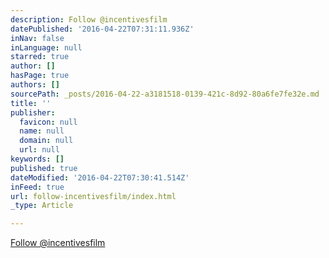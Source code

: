 ```yaml
---
description: Follow @incentivesfilm
datePublished: '2016-04-22T07:31:11.936Z'
inNav: false
inLanguage: null
starred: true
author: []
hasPage: true
authors: []
sourcePath: _posts/2016-04-22-a3181518-0139-421c-8d92-80a6fe7fe32e.md
title: ''
publisher:
  favicon: null
  name: null
  domain: null
  url: null
keywords: []
published: true
dateModified: '2016-04-22T07:30:41.514Z'
inFeed: true
url: follow-incentivesfilm/index.html
_type: Article

---
```

[Follow @incentivesfilm][0]

[0]: https://twitter.com/incentivesfilm